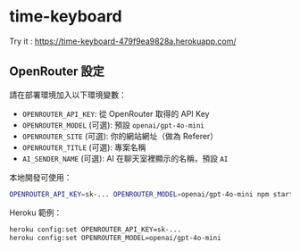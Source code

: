 # time-keyboard
Try it : https://time-keyboard-479f9ea9828a.herokuapp.com/

## OpenRouter 設定

請在部署環境加入以下環境變數：

- `OPENROUTER_API_KEY`: 從 OpenRouter 取得的 API Key
- `OPENROUTER_MODEL` (可選): 預設 `openai/gpt-4o-mini`
- `OPENROUTER_SITE` (可選): 你的網站網址（做為 Referer）
- `OPENROUTER_TITLE` (可選): 專案名稱
- `AI_SENDER_NAME` (可選): AI 在聊天室裡顯示的名稱，預設 `AI`

本地開發可使用：

```bash
OPENROUTER_API_KEY=sk-... OPENROUTER_MODEL=openai/gpt-4o-mini npm start
```

Heroku 範例：

```bash
heroku config:set OPENROUTER_API_KEY=sk-...
heroku config:set OPENROUTER_MODEL=openai/gpt-4o-mini
```

